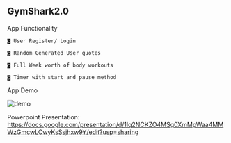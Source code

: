 GymShark2.0
-------------------------------------------------------------------------------------------------------------------------------------------------------------------------
App Functionality

    ◙ User Register/ Login
  
    ◙ Random Generated User quotes
  
    ◙ Full Week worth of body workouts
  
    ◙ Timer with start and pause method
  

App Demo

   ![demo](https://user-images.githubusercontent.com/63178444/101105452-991dc480-359b-11eb-97c7-c0715326ced8.gif)

  

Powerpoint Presentation: https://docs.google.com/presentation/d/1lq2NCKZO4MSg0XmMpWaa4MMWzGmcwLCwyKsSsjhxw9Y/edit?usp=sharing
